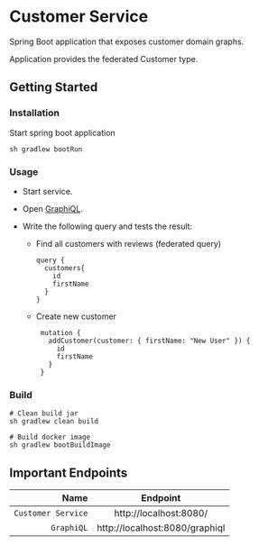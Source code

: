 # Customer Service

Spring Boot application that exposes customer domain graphs.

Application provides the federated Customer type.

## Getting Started

### Installation

Start spring boot application

```
sh gradlew bootRun
```

### Usage

* Start service.

* Open [GraphiQL](http://localhost:8080/graphiql).

* Write the following query and tests the result:
    -  Find all customers with reviews (federated query)
        ```
        query {
          customers{
            id
            firstName
          }
        }
        ```
  
    - Create new customer
        ```
         mutation {
           addCustomer(customer: { firstName: "New User" }) {
             id
             firstName
           }
         }
         ```
      
### Build

```
# Clean build jar
sh gradlew clean build

# Build docker image
sh gradlew bootBuildImage
```

## Important Endpoints

| Name | Endpoint | 
| -------------:|:--------:|
| `Customer Service` | http://localhost:8080/ |
| `GraphiQL` | http://localhost:8080/graphiql |
